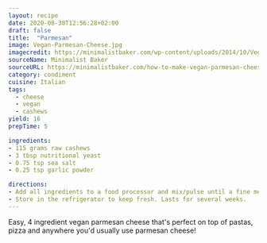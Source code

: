 ```yaml
---
layout: recipe
date: 2020-08-30T12:56:28+02:00
draft: false
title:  "Parmesan"
image: Vegan-Parmesan-Cheese.jpg
imagecredit: https://minimalistbaker.com/wp-content/uploads/2014/10/Vegan-Parmesan-Cheese-_-minimalistbaker.com_.jpg
sourceName: Minimalist Baker
sourceURL: https://minimalistbaker.com/how-to-make-vegan-parmesan-cheese/
category: condiment
cuisine: Italian
tags:
  - cheese
  - vegan
  - cashews
yield: 16
prepTime: 5

ingredients:
- 115 grams raw cashews
- 3 tbsp nutritional yeast
- 0.75 tsp sea salt
- 0.25 tsp garlic powder

directions:
- Add all ingredients to a food processor and mix/pulse until a fine meal is achieved.
- Store in the refrigerator to keep fresh. Lasts for several weeks.
---
```

Easy, 4 ingredient vegan parmesan cheese that's perfect on top of pastas, pizza and anywhere you'd usually use parmesan cheese!

